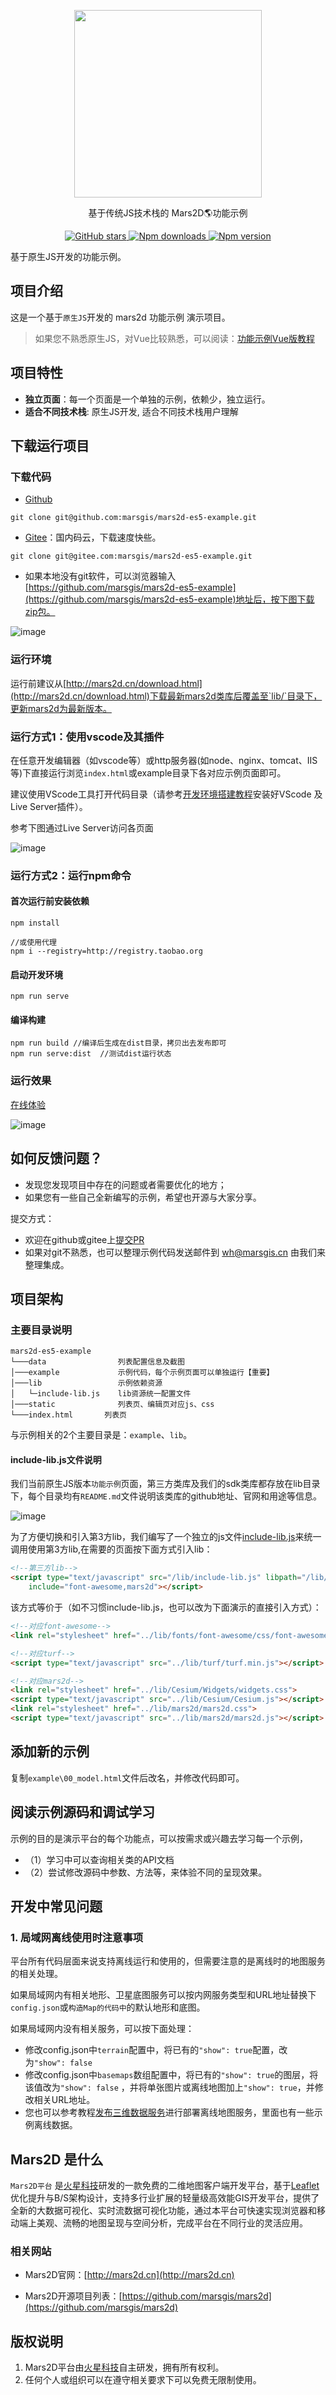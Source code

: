  
<p align="center">
<img src="http://mars2d.cn/logo.png" width="300px" />
</p>

<p align="center">基于传统JS技术栈的 Mars2D🌎功能示例</p>


<p align="center">
<a target="_black" href="https://github.com/marsgis/mars2d">
<img alt="GitHub stars" src="https://img.shields.io/github/stars/marsgis/mars2d?style=flat&logo=github">
</a>
<a target="_black" href="https://www.npmjs.com/package/mars2d">
<img alt="Npm downloads" src="https://img.shields.io/npm/dt/mars2d?style=flat&logo=npm">
</a>
<a target="_black" href="https://www.npmjs.com/package/mars2d">
<img alt="Npm version" src="https://img.shields.io/npm/v/mars2d.svg?style=flat&logo=npm&label=version"/>
</a>
</p>


 基于原生JS开发的功能示例。
 
 

## 项目介绍
 
 这是一个基于`原生JS`开发的 mars2d 功能示例 演示项目。

 > 如果您不熟悉原生JS，对Vue比较熟悉，可以阅读：[功能示例Vue版教程](http://mars2d.cn/docs/guide/example-vue/)

 ## 项目特性 
- **独立页面**：每一个页面是一个单独的示例，依赖少，独立运行。
- **适合不同技术栈**: 原生JS开发, 适合不同技术栈用户理解



## 下载运行项目
 
### 下载代码
- [Github](https://github.com/marsgis/mars2d-es5-example)

```
git clone git@github.com:marsgis/mars2d-es5-example.git
```

- [Gitee](https://gitee.com/marsgis/mars2d-es5-example)：国内码云，下载速度快些。

```
git clone git@gitee.com:marsgis/mars2d-es5-example.git
``` 

- 如果本地没有git软件，可以浏览器输入[https://github.com/marsgis/mars2d-es5-example](https://github.com/marsgis/mars2d-es5-example)地址后，按下图下载zip包。

 ![image](http://mars2d.cn/dev/img/guide/start-example-down.jpg)

  
### 运行环境
运行前建议从[http://mars2d.cn/download.html](http://mars2d.cn/download.html)下载最新mars2d类库后覆盖至`lib/`目录下，更新mars2d为最新版本。

### 运行方式1：使用vscode及其插件
 
在任意开发编辑器（如vscode等）或http服务器(如node、nginx、tomcat、IIS等)下直接运行浏览`index.html`或example目录下各对应示例页面即可。

建议使用VScode工具打开代码目录（请参考[开发环境搭建教程](/guide/start/env.html)安装好VScode 及 Live Server插件）。
 
 参考下图通过Live Server访问各页面 

 ![image](http://mars2d.cn/dev/img/guide/start-example-run.jpg) 

  
### 运行方式2：运行npm命令

#### 首次运行前安装依赖
```
npm install

//或使用代理
npm i --registry=http://registry.taobao.org
```

#### 启动开发环境
```
npm run serve
```

#### 编译构建
```
npm run build //编译后生成在dist目录，拷贝出去发布即可
npm run serve:dist  //测试dist运行状态
```

 


### 运行效果   
 [在线体验](http://marsgis.gitee.io/mars2d-es5-example/)  

 ![image](http://mars2d.cn/dev/img/guide/start-example-es5.jpg) 


 


## 如何反馈问题？
- 发现您发现项目中存在的问题或者需要优化的地方；
- 如果您有一些自己全新编写的示例，希望也开源与大家分享。

提交方式：
- 欢迎在github或gitee上[提交PR](https://www.baidu.com/s?wd=在GitHub上提交PR) 
- 如果对git不熟悉，也可以整理示例代码发送邮件到 wh@marsgis.cn 由我们来整理集成。


## 项目架构


### 主要目录说明
```
mars2d-es5-example
└───data                列表配置信息及截图
│───example             示例代码，每个示例页面可以单独运行【重要】
│───lib                 示例依赖资源
│   └─include-lib.js    lib资源统一配置文件
│───static              列表页、编辑页对应js、css
└───index.html       列表页
```

与示例相关的2个主要目录是：`example`、`lib`。


#### include-lib.js文件说明 

我们当前原生JS版本`功能示例`页面，第三方类库及我们的sdk类库都存放在lib目录下，每个目录均有`README.md`文件说明该类库的github地址、官网和用途等信息。

 ![image](http://mars2d.cn/dev/img/guide/start-includeLib-ml.jpg) 

为了方便切换和引入第3方lib，我们编写了一个独立的js文件[include-lib.js](http://mars2d.cn/lib/include-lib.js)来统一调用使用第3方lib,在需要的页面按下面方式引入lib：
```html
<!--第三方lib-->
<script type="text/javascript" src="/lib/include-lib.js" libpath="/lib/"
    include="font-awesome,mars2d"></script>
```
该方式等价于（如不习惯include-lib.js，也可以改为下面演示的直接引入方式）： 

```html
<!--对应font-awesome-->
<link rel="stylesheet" href="../lib/fonts/font-awesome/css/font-awesome.min.css">

<!--对应turf-->
<script type="text/javascript" src="../lib/turf/turf.min.js"></script>

<!--对应mars2d-->
<link rel="stylesheet" href="../lib/Cesium/Widgets/widgets.css">
<script type="text/javascript" src="../lib/Cesium/Cesium.js"></script>
<link rel="stylesheet" href="../lib/mars2d/mars2d.css">
<script type="text/javascript" src="../lib/mars2d/mars2d.js"></script>
```
 
 
## 添加新的示例
复制`example\00_model.html`文件后改名，并修改代码即可。



## 阅读示例源码和调试学习
 示例的目的是演示平台的每个功能点，可以按需求或兴趣去学习每一个示例，
- （1）学习中可以查询相关类的API文档
- （2）尝试修改源码中参数、方法等，来体验不同的呈现效果。


## 开发中常见问题


### 1. 局域网离线使用时注意事项
 平台所有代码层面来说支持离线运行和使用的，但需要注意的是离线时的地图服务的相关处理。
 
 如果局域网内有相关地形、卫星底图服务可以按内网服务类型和URL地址替换下`config.json`或`构造Map的代码中`的默认地形和底图。

 如果局域网内没有相关服务，可以按下面处理：
- 修改config.json中`terrain`配置中，将已有的`"show": true`配置，改为`"show": false` 
- 修改config.json中`basemaps`数组配置中，将已有的`"show": true`的图层，将该值改为`"show": false` ，并将单张图片或离线地图加上`"show": true`，并修改相关URL地址。
- 您也可以参考教程[发布三维数据服务](/guide/data/server.html)进行部署离线地图服务，里面也有一些示例离线数据。



## Mars2D 是什么 
  `Mars2D平台` 是[火星科技](http://marsgis.cn/)研发的一款免费的二维地图客户端开发平台，基于[Leaflet](http://leafletjs.com/)优化提升与B/S架构设计，支持多行业扩展的轻量级高效能GIS开发平台，提供了全新的大数据可视化、实时流数据可视化功能，通过本平台可快速实现浏览器和移动端上美观、流畅的地图呈现与空间分析，完成平台在不同行业的灵活应用。


### 相关网站 
- Mars2D官网：[http://mars2d.cn](http://mars2d.cn)  

- Mars2D开源项目列表：[https://github.com/marsgis/mars2d](https://github.com/marsgis/mars2d)


## 版权说明
1. Mars2D平台由[火星科技](http://marsgis.cn/)自主研发，拥有所有权利。
2. 任何个人或组织可以在遵守相关要求下可以免费无限制使用。
